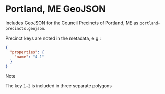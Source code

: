 # Portland, ME GeoJSON

Includes GeoJSON for the Council Precincts of Portland, ME as `portland-precincts.geojson`.

Precinct keys are noted in the metadata, e.g.:

```json
{
  "properties": {
    "name": "4-1"
  }
}
```

> [!NOTE]
> The key `1-2` is included in three separate polygons
